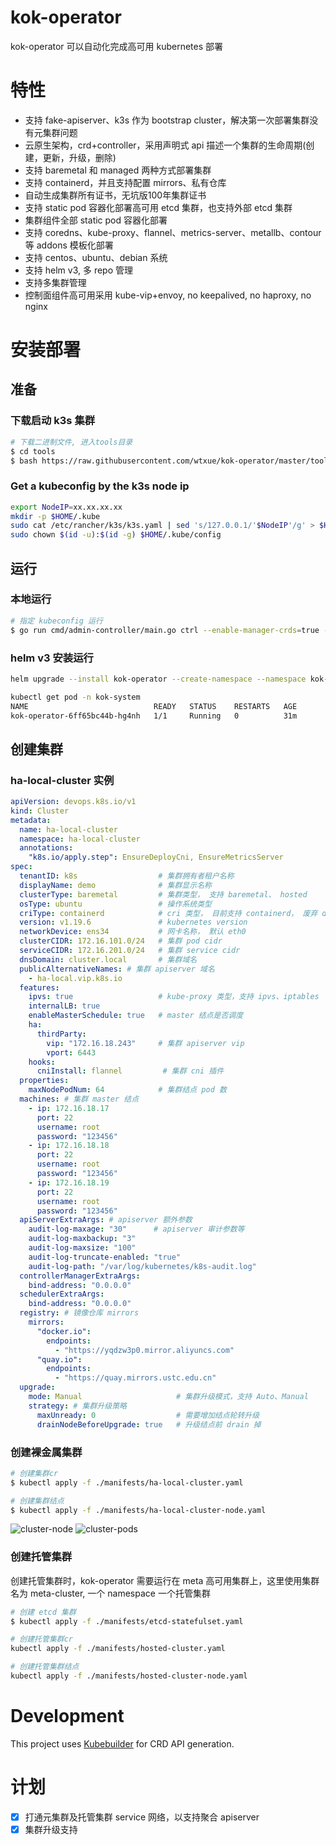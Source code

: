# kok-operator

kok-operator 可以自动化完成高可用 kubernetes 部署

# 特性

- 支持 fake-apiserver、k3s 作为 bootstrap cluster，解决第一次部署集群没有元集群问题
- 云原生架构，crd+controller，采用声明式 api 描述一个集群的生命周期(创建，更新，升级，删除)
- 支持 baremetal 和 managed 两种方式部署集群
- 支持 containerd，并且支持配置 mirrors、私有仓库
- 自动生成集群所有证书，无坑版100年集群证书
- 支持 static pod 容器化部署高可用 etcd 集群，也支持外部 etcd 集群
- 集群组件全部 static pod 容器化部署
- 支持 coredns、kube-proxy、flannel、metrics-server、metallb、contour 等 addons 模板化部署
- 支持 centos、ubuntu、debian 系统
- 支持 helm v3, 多 repo 管理
- 支持多集群管理
- 控制面组件高可用采用 kube-vip+envoy, no keepalived, no haproxy, no nginx

# 安装部署

## 准备

### 下载启动 k3s 集群
```bash
# 下载二进制文件, 进入tools目录
$ cd tools
$ bash https://raw.githubusercontent.com/wtxue/kok-operator/master/tools/centos-k3s-node.sh
```

### Get a kubeconfig by the k3s node ip
```bash
export NodeIP=xx.xx.xx.xx
mkdir -p $HOME/.kube
sudo cat /etc/rancher/k3s/k3s.yaml | sed 's/127.0.0.1/'$NodeIP'/g' > $HOME/.kube/config
sudo chown $(id -u):$(id -g) $HOME/.kube/config
```

## 运行

### 本地运行
```bash
# 指定 kubeconfig 运行
$ go run cmd/admin-controller/main.go ctrl --enable-manager-crds=true -v 4 --kubeconfig={}/k3s-kubeconfig.yaml
``` 

### helm v3 安装运行

```bash
helm upgrade --install kok-operator --create-namespace --namespace kok-system --debug ./charts/kok-operator

kubectl get pod -n kok-system      
NAME                            READY   STATUS    RESTARTS   AGE
kok-operator-6ff65bc44b-hg4nh   1/1     Running   0          31m
```

## 创建集群

### ha-local-cluster 实例
```yaml
apiVersion: devops.k8s.io/v1
kind: Cluster
metadata:
  name: ha-local-cluster
  namespace: ha-local-cluster
  annotations:
    "k8s.io/apply.step": EnsureDeployCni, EnsureMetricsServer
spec:
  tenantID: k8s                  # 集群拥有者租户名称
  displayName: demo              # 集群显示名称
  clusterType: baremetal         # 集群类型， 支持 baremetal、 hosted
  osType: ubuntu                 # 操作系统类型
  criType: containerd            # cri 类型， 目前支持 containerd， 废弃 docker 支持
  version: v1.19.6               # kubernetes version
  networkDevice: ens34           # 网卡名称， 默认 eth0
  clusterCIDR: 172.16.101.0/24   # 集群 pod cidr
  serviceCIDR: 172.16.201.0/24   # 集群 service cidr
  dnsDomain: cluster.local       # 集群域名
  publicAlternativeNames: # 集群 apiserver 域名
    - ha-local.vip.k8s.io
  features:
    ipvs: true                   # kube-proxy 类型，支持 ipvs、iptables
    internalLB: true
    enableMasterSchedule: true   # master 结点是否调度
    ha:
      thirdParty:
        vip: "172.16.18.243"     # 集群 apiserver vip
        vport: 6443
    hooks:
      cniInstall: flannel         # 集群 cni 插件
  properties:
    maxNodePodNum: 64            # 集群结点 pod 数
  machines: # 集群 master 结点
    - ip: 172.16.18.17
      port: 22
      username: root
      password: "123456"
    - ip: 172.16.18.18
      port: 22
      username: root
      password: "123456"
    - ip: 172.16.18.19
      port: 22
      username: root
      password: "123456"
  apiServerExtraArgs: # apiserver 额外参数
    audit-log-maxage: "30"      # apiserver 审计参数等
    audit-log-maxbackup: "3"
    audit-log-maxsize: "100"
    audit-log-truncate-enabled: "true"
    audit-log-path: "/var/log/kubernetes/k8s-audit.log"
  controllerManagerExtraArgs:
    bind-address: "0.0.0.0"
  schedulerExtraArgs:
    bind-address: "0.0.0.0"
  registry: # 镜像仓库 mirrors
    mirrors:
      "docker.io":
        endpoints:
          - "https://yqdzw3p0.mirror.aliyuncs.com"
      "quay.io":
        endpoints:
          - "https://quay.mirrors.ustc.edu.cn"
  upgrade:
    mode: Manual                     # 集群升级模式，支持 Auto、Manual
    strategy: # 集群升级策略
      maxUnready: 0                  # 需要增加结点轮转升级
      drainNodeBeforeUpgrade: true   # 升级结点前 drain 掉
```

### 创建裸金属集群

```bash
# 创建集群cr
$ kubectl apply -f ./manifests/ha-local-cluster.yaml

# 创建集群结点
$ kubectl apply -f ./manifests/ha-local-cluster-node.yaml
```

<img src="./doc/images/node.jpeg" alt="cluster-node" />

<img src="./doc/images/pods.jpeg" alt="cluster-pods" />

### 创建托管集群

创建托管集群时，kok-operator 需要运行在 meta 高可用集群上，这里使用集群名为 meta-cluster, 一个 namespace 一个托管集群

```bash
# 创建 etcd 集群
$ kubectl apply -f ./manifests/etcd-statefulset.yaml

# 创建托管集群cr
kubectl apply -f ./manifests/hosted-cluster.yaml

# 创建托管集群结点
kubectl apply -f ./manifests/hosted-cluster-node.yaml
```

# Development

This project uses [Kubebuilder](https://github.com/kubernetes-sigs/kubebuilder)
for CRD API generation.

# 计划

- [x]  打通元集群及托管集群 service 网络，以支持聚合 apiserver
- [x]  集群升级支持
